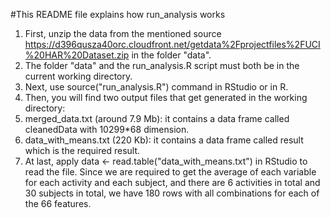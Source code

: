  #This README file explains how run_analysis works

1. First, unzip the data from the mentioned source https://d396qusza40orc.cloudfront.net/getdata%2Fprojectfiles%2FUCI%20HAR%20Dataset.zip in the folder "data".
2. The folder "data" and the run_analysis.R script must both be in the current working directory. 
3. Next, use source("run_analysis.R") command in RStudio or in R.
4. Then, you will find two output files that get generated in the working directory:
5. merged_data.txt (around 7.9 Mb): it contains a data frame called cleanedData with 10299*68 dimension.
6. data_with_means.txt (220 Kb): it contains a data frame called result which is the required result.
7. At last, apply data <- read.table("data_with_means.txt") in RStudio to read the file. Since we are required to get the average of each    variable for each activity and each subject, and there are 6 activities in total and 30 subjects in total, we have 180 rows with all      combinations for each of the 66 features.
